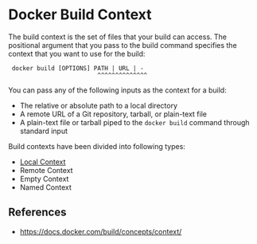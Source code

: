 # Docker Build Context

The build context is the set of files that your build can access. The positional argument that you pass to the build command specifies the context that you want to use for the build:

```console
 docker build [OPTIONS] PATH | URL | -
                         ^^^^^^^^^^^^^^
```

You can pass any of the following inputs as the context for a build:

- The relative or absolute path to a local directory
- A remote URL of a Git repository, tarball, or plain-text file
- A plain-text file or tarball piped to the `docker build` command through standard input

Build contexts have been divided into following types:

- [Local Context](/docker/build-context/)
- Remote Context
- Empty Context
- Named Context

## References

- https://docs.docker.com/build/concepts/context/
